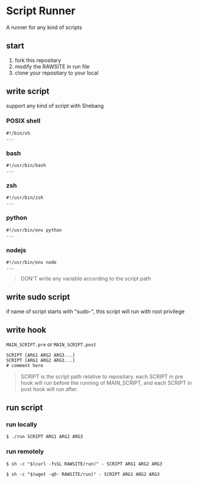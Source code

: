 # Script Runner
A runner for any kind of scripts

## start
1. fork this repositary
1. modify the RAWSITE in run file
1. clone your repositary to your local

## write script
support any kind of script with Shebang
### POSIX shell
```
#!/bin/sh
...
```
### bash
```
#!/usr/bin/bash
...
```
### zsh
```
#!/usr/bin/zsh
...
```
### python
```
#!/usr/bin/env python
...
```
### nodejs
```
#!/usr/bin/env node
...
```
> DON'T write any variable according to the script path
## write sudo script
if name of script starts with "sudo-", this script will run with root privilege
## write hook
`MAIN_SCRIPT.pre` or `MAIN_SCRIPT.post`
```
SCRIPT [ARG1 ARG2 ARG3...]
SCRIPT [ARG1 ARG2 ARG3...]
# comment here
```
> SCRIPT is the script path relative to repositary. each SCRIPT in pre hook will run before the running of MAIN_SCRIPT, and each SCRIPT in post hook will run after.

## run script
### run locally
```
$ ./run SCRIPT ARG1 ARG2 ARG3
```
### run remotely
```
$ sh -c "$(curl -fsSL RAWSITE/run)" - SCRIPT ARG1 ARG2 ARG3
```
```
$ sh -c "$(wget -qO- RAWSITE/run)" - SCRIPT ARG1 ARG2 ARG3
```
